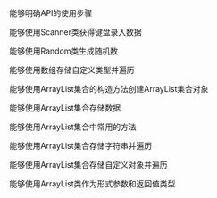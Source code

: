 能够明确API的使用步骤 

能够使用Scanner类获得键盘录入数据 

能够使用Random类生成随机数 

能够使用数组存储自定义类型并遍历 

能够使用ArrayList集合的构造方法创建ArrayList集合对象 

能够使用ArrayList集合存储数据 

能够使用ArrayList集合中常用的方法 

能够使用ArrayList集合存储字符串并遍历 

能够使用ArrayList集合存储自定义对象并遍历 

能够使用ArrayList类作为形式参数和返回值类型